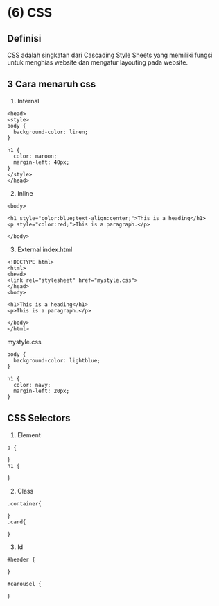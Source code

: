 # (6) CSS

## Definisi

CSS adalah singkatan dari Cascading Style Sheets yang memiliki fungsi untuk menghias website dan mengatur layouting pada website.

## 3 Cara menaruh css

1. Internal

```
<head>
<style>
body {
  background-color: linen;
}

h1 {
  color: maroon;
  margin-left: 40px;
}
</style>
</head>
```

2. Inline

```
<body>

<h1 style="color:blue;text-align:center;">This is a heading</h1>
<p style="color:red;">This is a paragraph.</p>

</body>
```

3. External
   index.html

```
<!DOCTYPE html>
<html>
<head>
<link rel="stylesheet" href="mystyle.css">
</head>
<body>

<h1>This is a heading</h1>
<p>This is a paragraph.</p>

</body>
</html>
```

mystyle.css

```
body {
  background-color: lightblue;
}

h1 {
  color: navy;
  margin-left: 20px;
}
```

## CSS Selectors

1. Element

```
p {

}
h1 {

}
```

2. Class

```
.container{

}
.card{

}
```

3. Id

```
#header {

}

#carousel {

}
```

